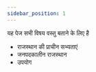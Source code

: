 ```yaml
---
sidebar_position: 1
---
```


यह पेज सभी विषय वस्तु बताने के लिए है 

- राजस्थान की प्राचीन सभ्यताएं
- जनपदकालीन राजस्थान
- उपयोग